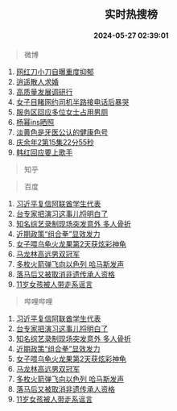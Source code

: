 <div align="center"><h2>实时热搜榜</h2><h4>2024-05-27 02:39:01</h4></div>

> 微博  

1. [网红刀小刀自曝重度抑郁](https://s.weibo.com/weibo?q=%23%E7%BD%91%E7%BA%A2%E5%88%80%E5%B0%8F%E5%88%80%E8%87%AA%E6%9B%9D%E9%87%8D%E5%BA%A6%E6%8A%91%E9%83%81%23&t=31&band_rank=1&Refer=top)<br />
2. [逍遥散人求婚](https://s.weibo.com/weibo?q=%E9%80%8D%E9%81%A5%E6%95%A3%E4%BA%BA%E6%B1%82%E5%A9%9A&t=31&band_rank=2&Refer=top)<br />
3. [高质量发展调研行](https://s.weibo.com/weibo?q=%23%E9%AB%98%E8%B4%A8%E9%87%8F%E5%8F%91%E5%B1%95%E8%B0%83%E7%A0%94%E8%A1%8C%23&t=31&band_rank=3&Refer=top)<br />
4. [女子目睹网约司机半路接电话后暴哭](https://s.weibo.com/weibo?q=%23%E5%A5%B3%E5%AD%90%E7%9B%AE%E7%9D%B9%E7%BD%91%E7%BA%A6%E5%8F%B8%E6%9C%BA%E5%8D%8A%E8%B7%AF%E6%8E%A5%E7%94%B5%E8%AF%9D%E5%90%8E%E6%9A%B4%E5%93%AD%23&t=31&band_rank=4&Refer=top)<br />
5. [服务区回应多位女士占用男厕](https://s.weibo.com/weibo?q=%23%E6%9C%8D%E5%8A%A1%E5%8C%BA%E5%9B%9E%E5%BA%94%E5%A4%9A%E4%BD%8D%E5%A5%B3%E5%A3%AB%E5%8D%A0%E7%94%A8%E7%94%B7%E5%8E%95%23&t=31&band_rank=5&Refer=top)<br />
6. [杨幂ins晒照](https://s.weibo.com/weibo?q=%23%E6%9D%A8%E5%B9%82ins%E6%99%92%E7%85%A7%23&t=31&band_rank=6&Refer=top)<br />
7. [淡黄色是牙医公认的健康色号](https://s.weibo.com/weibo?q=%23%E6%B7%A1%E9%BB%84%E8%89%B2%E6%98%AF%E7%89%99%E5%8C%BB%E5%85%AC%E8%AE%A4%E7%9A%84%E5%81%A5%E5%BA%B7%E8%89%B2%E5%8F%B7%23&t=31&band_rank=7&Refer=top)<br />
8. [庆余年2第15集22分55秒](https://s.weibo.com/weibo?q=%23%E5%BA%86%E4%BD%99%E5%B9%B42%E7%AC%AC15%E9%9B%8622%E5%88%8655%E7%A7%92%23&t=31&band_rank=8&Refer=top)<br />
9. [韩红回应要上歌手](https://s.weibo.com/weibo?q=%23%E9%9F%A9%E7%BA%A2%E5%9B%9E%E5%BA%94%E8%A6%81%E4%B8%8A%E6%AD%8C%E6%89%8B%23&t=31&band_rank=9&Refer=top)<br />

> 知乎  


> 百度  

1. [习近平复信阿联酋学生代表](https://www.baidu.com/s?wd=%E4%B9%A0%E8%BF%91%E5%B9%B3%E5%A4%8D%E4%BF%A1%E9%98%BF%E8%81%94%E9%85%8B%E5%AD%A6%E7%94%9F%E4%BB%A3%E8%A1%A8&sa=fyb_news&rsv_dl=fyb_news)<br />
2. [台专家把演习这事儿捋明白了](https://www.baidu.com/s?wd=%E5%8F%B0%E4%B8%93%E5%AE%B6%E6%8A%8A%E6%BC%94%E4%B9%A0%E8%BF%99%E4%BA%8B%E5%84%BF%E6%8D%8B%E6%98%8E%E7%99%BD%E4%BA%86&sa=fyb_news&rsv_dl=fyb_news)<br />
3. [知名综艺录制现场突发意外 多人骨折](https://www.baidu.com/s?wd=%E7%9F%A5%E5%90%8D%E7%BB%BC%E8%89%BA%E5%BD%95%E5%88%B6%E7%8E%B0%E5%9C%BA%E7%AA%81%E5%8F%91%E6%84%8F%E5%A4%96+%E5%A4%9A%E4%BA%BA%E9%AA%A8%E6%8A%98&sa=fyb_news&rsv_dl=fyb_news)<br />
4. [近期政策“组合拳”显效发力](https://www.baidu.com/s?wd=%E8%BF%91%E6%9C%9F%E6%94%BF%E7%AD%96%E2%80%9C%E7%BB%84%E5%90%88%E6%8B%B3%E2%80%9D%E6%98%BE%E6%95%88%E5%8F%91%E5%8A%9B&sa=fyb_news&rsv_dl=fyb_news)<br />
5. [女子喂乌龟火龙果第2天获炫彩神龟](https://www.baidu.com/s?wd=%E5%A5%B3%E5%AD%90%E5%96%82%E4%B9%8C%E9%BE%9F%E7%81%AB%E9%BE%99%E6%9E%9C%E7%AC%AC2%E5%A4%A9%E8%8E%B7%E7%82%AB%E5%BD%A9%E7%A5%9E%E9%BE%9F&sa=fyb_news&rsv_dl=fyb_news)<br />
6. [马龙林高远男双冠军](https://www.baidu.com/s?wd=%E9%A9%AC%E9%BE%99%E6%9E%97%E9%AB%98%E8%BF%9C%E7%94%B7%E5%8F%8C%E5%86%A0%E5%86%9B&sa=fyb_news&rsv_dl=fyb_news)<br />
7. [多枚火箭弹飞向以色列 哈马斯发声](https://www.baidu.com/s?wd=%E5%A4%9A%E6%9E%9A%E7%81%AB%E7%AE%AD%E5%BC%B9%E9%A3%9E%E5%90%91%E4%BB%A5%E8%89%B2%E5%88%97+%E5%93%88%E9%A9%AC%E6%96%AF%E5%8F%91%E5%A3%B0&sa=fyb_news&rsv_dl=fyb_news)<br />
8. [落马后又被取消非遗传承人资格](https://www.baidu.com/s?wd=%E8%90%BD%E9%A9%AC%E5%90%8E%E5%8F%88%E8%A2%AB%E5%8F%96%E6%B6%88%E9%9D%9E%E9%81%97%E4%BC%A0%E6%89%BF%E4%BA%BA%E8%B5%84%E6%A0%BC&sa=fyb_news&rsv_dl=fyb_news)<br />
9. [11岁女孩被人带走系谣言](https://www.baidu.com/s?wd=11%E5%B2%81%E5%A5%B3%E5%AD%A9%E8%A2%AB%E4%BA%BA%E5%B8%A6%E8%B5%B0%E7%B3%BB%E8%B0%A3%E8%A8%80&sa=fyb_news&rsv_dl=fyb_news)<br />

> 哔哩哔哩  

1. [习近平复信阿联酋学生代表](https://www.baidu.com/s?wd=%E4%B9%A0%E8%BF%91%E5%B9%B3%E5%A4%8D%E4%BF%A1%E9%98%BF%E8%81%94%E9%85%8B%E5%AD%A6%E7%94%9F%E4%BB%A3%E8%A1%A8&sa=fyb_news&rsv_dl=fyb_news)<br />
2. [台专家把演习这事儿捋明白了](https://www.baidu.com/s?wd=%E5%8F%B0%E4%B8%93%E5%AE%B6%E6%8A%8A%E6%BC%94%E4%B9%A0%E8%BF%99%E4%BA%8B%E5%84%BF%E6%8D%8B%E6%98%8E%E7%99%BD%E4%BA%86&sa=fyb_news&rsv_dl=fyb_news)<br />
3. [知名综艺录制现场突发意外 多人骨折](https://www.baidu.com/s?wd=%E7%9F%A5%E5%90%8D%E7%BB%BC%E8%89%BA%E5%BD%95%E5%88%B6%E7%8E%B0%E5%9C%BA%E7%AA%81%E5%8F%91%E6%84%8F%E5%A4%96+%E5%A4%9A%E4%BA%BA%E9%AA%A8%E6%8A%98&sa=fyb_news&rsv_dl=fyb_news)<br />
4. [近期政策“组合拳”显效发力](https://www.baidu.com/s?wd=%E8%BF%91%E6%9C%9F%E6%94%BF%E7%AD%96%E2%80%9C%E7%BB%84%E5%90%88%E6%8B%B3%E2%80%9D%E6%98%BE%E6%95%88%E5%8F%91%E5%8A%9B&sa=fyb_news&rsv_dl=fyb_news)<br />
5. [女子喂乌龟火龙果第2天获炫彩神龟](https://www.baidu.com/s?wd=%E5%A5%B3%E5%AD%90%E5%96%82%E4%B9%8C%E9%BE%9F%E7%81%AB%E9%BE%99%E6%9E%9C%E7%AC%AC2%E5%A4%A9%E8%8E%B7%E7%82%AB%E5%BD%A9%E7%A5%9E%E9%BE%9F&sa=fyb_news&rsv_dl=fyb_news)<br />
6. [马龙林高远男双冠军](https://www.baidu.com/s?wd=%E9%A9%AC%E9%BE%99%E6%9E%97%E9%AB%98%E8%BF%9C%E7%94%B7%E5%8F%8C%E5%86%A0%E5%86%9B&sa=fyb_news&rsv_dl=fyb_news)<br />
7. [多枚火箭弹飞向以色列 哈马斯发声](https://www.baidu.com/s?wd=%E5%A4%9A%E6%9E%9A%E7%81%AB%E7%AE%AD%E5%BC%B9%E9%A3%9E%E5%90%91%E4%BB%A5%E8%89%B2%E5%88%97+%E5%93%88%E9%A9%AC%E6%96%AF%E5%8F%91%E5%A3%B0&sa=fyb_news&rsv_dl=fyb_news)<br />
8. [落马后又被取消非遗传承人资格](https://www.baidu.com/s?wd=%E8%90%BD%E9%A9%AC%E5%90%8E%E5%8F%88%E8%A2%AB%E5%8F%96%E6%B6%88%E9%9D%9E%E9%81%97%E4%BC%A0%E6%89%BF%E4%BA%BA%E8%B5%84%E6%A0%BC&sa=fyb_news&rsv_dl=fyb_news)<br />
9. [11岁女孩被人带走系谣言](https://www.baidu.com/s?wd=11%E5%B2%81%E5%A5%B3%E5%AD%A9%E8%A2%AB%E4%BA%BA%E5%B8%A6%E8%B5%B0%E7%B3%BB%E8%B0%A3%E8%A8%80&sa=fyb_news&rsv_dl=fyb_news)<br />
